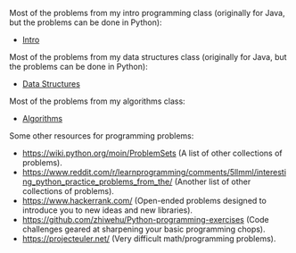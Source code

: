 Most of the problems from my intro programming class (originally for Java, but the problems can be done in Python):
- [Intro](intro.md)

Most of the problems from my data structures class (originally for Java, but the problems can be done in Python):
- [Data Structures](data_structures.md)

Most of the problems from my algorithms class:
- [Algorithms](algorithms.md)

Some other resources for programming problems:

- https://wiki.python.org/moin/ProblemSets (A list of other collections of problems).
- https://www.reddit.com/r/learnprogramming/comments/5llmml/interesting_python_practice_problems_from_the/ (Another list of other collections of problems).
- https://www.hackerrank.com/ (Open-ended problems designed to introduce you to new ideas and new libraries).
- https://github.com/zhiwehu/Python-programming-exercises (Code challenges geared at sharpening your basic programming chops).
- https://projecteuler.net/ (Very difficult math/programming problems).

